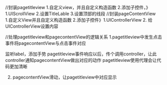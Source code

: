 //封装pagetitleview
    1.自定义view，并且自定义构造函数
    2.添加子控件，》1.UIScrollView 2.设置TitleLable 3.设置顶部的线段
//封装pageContentView    
    1.自定义View并且自定义构造函数
    2.添加子控件》1.UIControllerView 2. 给UIControllerView设置内容

//处理pagetitleview和pagecontentView的逻辑关系
 1.pagetitleview中发生点击事件将pagecontentView与点击事件对应
 
 监听label，添加手势
 pagetitleview事件响应以后，传个调用controller，让此controller通知pagecontentView做出对应的动作
 pagetitleview使用代理会让代码更加清晰
 
 2. pagecontentView滑动，让pagetitleview中对应显示


